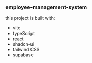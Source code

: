 ### employee-management-system

this project is built with:

- vite
- typeScript
- react
- shadcn-ui
- tailwind CSS
- supabase
